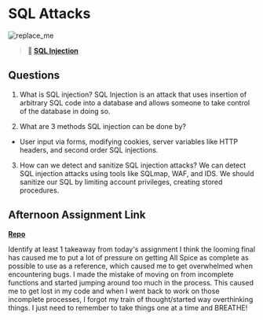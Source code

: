 # SQL Attacks

![replace_me](https://codeworks.blob.core.windows.net/public/assets/img/illustrations/placeholder.svg)

> **📖 [SQL Injection](https://codeworksacademy.com/fs-student-guide/resources/wk11/03-SQL-Injection)**

## Questions

1. What is SQL injection?
SQL Injection is an attack that uses insertion of arbitrary SQL code into a database and allows someone to take control of the database in doing so.

2. What are 3 methods SQL injection can be done by?
- User input via forms, modifying cookies, server variables like HTTP headers, and second order SQL injections. 

3. How can we detect and sanitize SQL injection attacks?
We can detect SQL injection attacks using tools like SQLmap, WAF, and IDS. We should sanitize our SQL by limiting account privileges, creating stored procedures.

## Afternoon Assignment Link

**[Repo](https://github.com/JordanlDiaz/allSpiceSharp)**

Identify at least 1 takeaway from today's assignment
I think the looming final has caused me to put a lot of pressure on getting All Spice as complete as possible to use as a reference, which caused me to get overwhelmed when encountering bugs. I made the mistake of moving on from incomplete functions and started jumping around too much in the process. This caused me to get lost in my code and when I went back to work on those incomplete processes, I forgot my train of thought/started way overthinking things. I just need to remember to take things one at a time and BREATHE!
